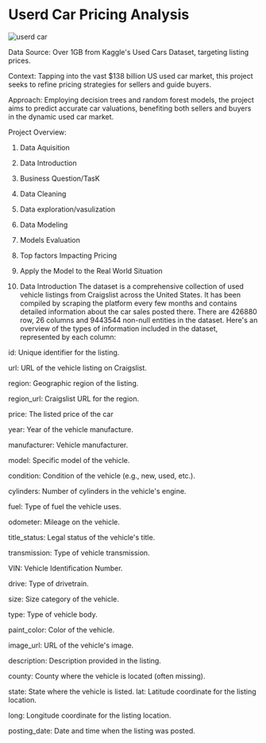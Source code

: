 # Userd Car Pricing Analysis
![userd car](https://github.com/liliwfxa/User-Car-Price-Prediction/assets/154775725/3495683e-4ef8-4448-ba6c-e7bc07d768ba)

Data Source: Over 1GB from Kaggle's Used Cars Dataset, targeting listing prices.

Context: Tapping into the vast $138 billion US used car market, this project seeks to refine pricing strategies for sellers and guide buyers.

Approach: Employing decision trees and random forest models, the project aims to predict accurate car valuations, benefiting both sellers and buyers in the dynamic used car market.


Project Overview:
1. Data Aquisition

2. Data Introduction

3. Business Question/TasK

4. Data Cleaning

5. Data exploration/vasulization

6. Data Modeling

7. Models Evaluation

8. Top factors Impacting Pricing

9. Apply the Model to the Real World Situation


2. Data Introduction
The dataset is a comprehensive collection of used vehicle listings from Craigslist across the United States. It has been compiled by scraping the platform every few months and contains detailed information about the car sales posted there. There are 426880 row, 26 columns and 9443544 non-null entities in the dataset. Here's an overview of the types of information included in the dataset, represented by each column:

id: Unique identifier for the listing.

url: URL of the vehicle listing on Craigslist.

region: Geographic region of the listing.

region_url: Craigslist URL for the region.

price: The listed price of the car

year: Year of the vehicle manufacture.

manufacturer: Vehicle manufacturer.

model: Specific model of the vehicle.

condition: Condition of the vehicle (e.g., new, used, etc.).

cylinders: Number of cylinders in the vehicle's engine.

fuel: Type of fuel the vehicle uses.

odometer: Mileage on the vehicle.

title_status: Legal status of the vehicle's title.

transmission: Type of vehicle transmission.

VIN: Vehicle Identification Number.

drive: Type of drivetrain.

size: Size category of the vehicle.

type: Type of vehicle body.

paint_color: Color of the vehicle.

image_url: URL of the vehicle's image.

description: Description provided in the listing.

county: County where the vehicle is located (often missing).

state: State where the vehicle is listed. lat: Latitude coordinate for the listing location.

long: Longitude coordinate for the listing location.

posting_date: Date and time when the listing was posted.
